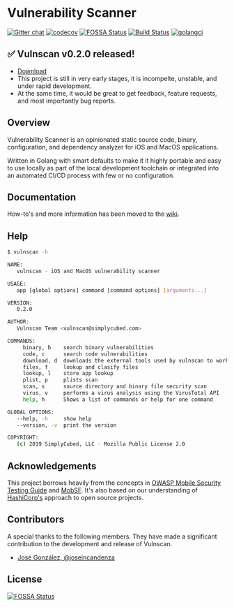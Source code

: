 # Vulnerability Scanner

[![Gitter chat](https://badges.gitter.im/simplycubed/Lobby.png)](https://gitter.im/simplycubed/Lobby)
[![codecov](https://codecov.io/gh/simplycubed/vulnscan/branch/master/graph/badge.svg)](https://codecov.io/gh/simplycubed/vulnscan)
[![FOSSA Status](https://app.fossa.com/api/projects/git%2Bgithub.com%2Fsimplycubed%2Fvulnscan.svg?type=shield)](https://app.fossa.com/projects/git%2Bgithub.com%2Fsimplycubed%2Fvulnscan?ref=badge_shield)
[![Build Status](https://travis-ci.org/simplycubed/vulnscan.svg?branch=master)](https://travis-ci.org/simplycubed/vulnscan)
[![golangci](https://golangci.com/badges/github.com/simplycubed/vulnscan.svg)](https://golangci.com/r/github.com/simplycubed/vulnscan)

## :white_check_mark: **Vulnscan v0.2.0 released!**

- [Download](https://github.com/simplycubed/vulnscan/releases/tag/v0.2.0)
- This project is still in very early stages, it is incompelte, unstable, and under rapid development.
- At the same time, it would be great to get feedback, feature requests, and most importantly bug reports.

## Overview

Vulnerability Scanner is an opinionated static source code, binary, configuration, and dependency analyzer for iOS and MacOS applications.

Written in Golang with smart defaults to make it it highly portable and easy to use locally as part of the local development toolchain or integrated into an automated CI/CD process with few or no configuration.

## Documentation

How-to's and more information has been moved to the [wiki](https://github.com/simplycubed/vulnscan/wiki).

## Help

```bash
$ vulnscan -h

NAME:
   vulnscan - iOS and MacOS vulnerability scanner

USAGE:
   app [global options] command [command options] [arguments...]

VERSION:
   0.2.0

AUTHOR:
   Vulnscan Team <vulnscan@simplycubed.com>

COMMANDS:
     binary, b    search binary vulnerabilities
     code, c      search code vulnerabilities
     download, d  downloads the external tools used by vulnscan to work
     files, f     lookup and clasify files
     lookup, l    store app lookup
     plist, p     plists scan
     scan, s      source directory and binary file security scan
     virus, v     performs a virus analysis using the VirusTotal API
     help, h      Shows a list of commands or help for one command

GLOBAL OPTIONS:
   --help, -h     show help
   --version, -v  print the version

COPYRIGHT:
   (c) 2019 SimplyCubed, LLC - Mozilla Public License 2.0

```

## Acknowledgements

This project borrows heavily from the concepts in [OWASP Mobile Security Testing Guide](https://www.owasp.org/index.php/OWASP_Mobile_Security_Testing_Guide) and [MobSF](https://github.com/MobSF/Mobile-Security-Framework-MobSF). It's also based on our understanding of [HashiCorp's](https://github.com/hashicorp/) approach to open source projects.

## Contributors

A special thanks to the following members. They have made a significant contribution to the development and release of Vulnscan.

- [José González, @joseincandenza](https://github.com/joseincandenza)

## License

[![FOSSA Status](https://app.fossa.com/api/projects/git%2Bgithub.com%2Fsimplycubed%2Fvulnscan.svg?type=large)](https://app.fossa.com/projects/git%2Bgithub.com%2Fsimplycubed%2Fvulnscan?ref=badge_large)

